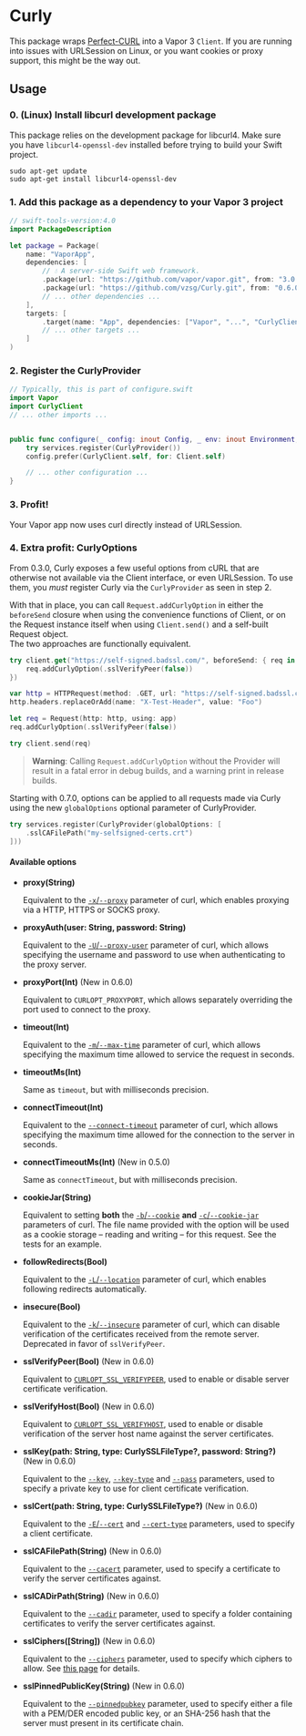# Curly

This package wraps [Perfect-CURL](https://github.com/PerfectlySoft/Perfect-CURL) into a Vapor 3 `Client`. If you are running into issues with URLSession on Linux, or you want cookies or proxy support, this might be the way out.

## Usage

### 0. (Linux) Install libcurl development package

This package relies on the development package for libcurl4. Make sure you have `libcurl4-openssl-dev` installed before trying to build your Swift project.

```
sudo apt-get update
sudo apt-get install libcurl4-openssl-dev
```

### 1. Add this package as a dependency to your Vapor 3 project

```swift
// swift-tools-version:4.0
import PackageDescription

let package = Package(
    name: "VaporApp",
    dependencies: [
        // 💧 A server-side Swift web framework.
        .package(url: "https://github.com/vapor/vapor.git", from: "3.0.0"),
        .package(url: "https://github.com/vzsg/Curly.git", from: "0.6.0"),
        // ... other dependencies ...
    ],
    targets: [
        .target(name: "App", dependencies: ["Vapor", "...", "CurlyClient"]),
        // ... other targets ...
    ]
)
```

### 2. Register the CurlyProvider

```swift
// Typically, this is part of configure.swift
import Vapor
import CurlyClient
// ... other imports ...


public func configure(_ config: inout Config, _ env: inout Environment, _ services: inout Services) throws {
    try services.register(CurlyProvider())
    config.prefer(CurlyClient.self, for: Client.self)

    // ... other configuration ...
}
```

### 3. Profit!

Your Vapor app now uses curl directly instead of URLSession.

### 4. Extra profit: CurlyOptions

From 0.3.0, Curly exposes a few useful options from cURL that are otherwise not available via the Client interface, or even URLSession. To use them, you _must_ register Curly via the `CurlyProvider` as seen in step 2.

With that in place, you can call `Request.addCurlyOption` in either the `beforeSend` closure when using the convenience functions of Client, or on the Request instance itself when using `Client.send()` and a self-built Request object.  
The two approaches are functionally equivalent.

```swift
try client.get("https://self-signed.badssl.com/", beforeSend: { req in
    req.addCurlyOption(.sslVerifyPeer(false))
})
```

```swift
var http = HTTPRequest(method: .GET, url: "https://self-signed.badssl.com/")
http.headers.replaceOrAdd(name: "X-Test-Header", value: "Foo")

let req = Request(http: http, using: app)
req.addCurlyOption(.sslVerifyPeer(false))

try client.send(req)
```

> **Warning**: Calling `Request.addCurlyOption` without the Provider will result in a fatal error in debug builds, and a warning print in release builds.

Starting with 0.7.0, options can be applied to all requests made via Curly using the new `globalOptions` optional parameter of CurlyProvider.

```swift
try services.register(CurlyProvider(globalOptions: [
    .sslCAFilePath("my-selfsigned-certs.crt")
]))
```

#### Available options

- **proxy(String)**

    Equivalent to the [`-x`/`--proxy`](https://curl.haxx.se/docs/manpage.html#-x) parameter of curl, which enables proxying via a HTTP, HTTPS or SOCKS proxy.

- **proxyAuth(user: String, password: String)**

    Equivalent to the [`-U`/`--proxy-user`](https://curl.haxx.se/docs/manpage.html#-U) parameter of curl, which allows specifying the username and password to use when authenticating to the proxy server.

- **proxyPort(Int)** (New in 0.6.0)

    Equivalent to `CURLOPT_PROXYPORT`, which allows separately overriding the port used to connect to the proxy.

- **timeout(Int)**

    Equivalent to the [`-m`/`--max-time`](https://curl.haxx.se/docs/manpage.html#-m) parameter of curl, which allows specifying the maximum time allowed to service the request in seconds.

- **timeoutMs(Int)**

    Same as `timeout`, but with milliseconds precision.

- **connectTimeout(Int)**

    Equivalent to the [`--connect-timeout`](https://curl.haxx.se/docs/manpage.html#--connect-timeout) parameter of curl, which allows specifying the maximum time allowed for the connection to the server in seconds.

- **connectTimeoutMs(Int)** (New in 0.5.0)

    Same as `connectTimeout`, but with milliseconds precision.

- **cookieJar(String)**

    Equivalent to setting **both** the [`-b`/`--cookie`](https://curl.haxx.se/docs/manpage.html#-b) **and** [`-c`/`--cookie-jar`](https://curl.haxx.se/docs/manpage.html#-c) parameters of curl. The file name provided with the option will be used as a cookie storage – reading and writing – for this request. See the tests for an example.

- **followRedirects(Bool)**

    Equivalent to the [`-L`/`--location`](https://curl.haxx.se/docs/manpage.html#-L) parameter of curl, which enables following redirects automatically.

- **insecure(Bool)**

    Equivalent to the [`-k`/`--insecure`](https://curl.haxx.se/docs/manpage.html#-k) parameter of curl, which can disable verification of the certificates received from the remote server. Deprecated in favor of `sslVerifyPeer`.

- **sslVerifyPeer(Bool)** (New in 0.6.0)

    Equivalent to [`CURLOPT_SSL_VERIFYPEER`](https://curl.haxx.se/libcurl/c/CURLOPT_SSL_VERIFYPEER.html]), used to enable or disable server certificate verification.

- **sslVerifyHost(Bool)** (New in 0.6.0)

    Equivalent to [`CURLOPT_SSL_VERIFYHOST`](https://curl.haxx.se/libcurl/c/CURLOPT_SSL_VERIFYHOST.html]), used to enable or disable verification of the server host name against the server certificates.

- **sslKey(path: String, type: CurlySSLFileType?, password: String?)** (New in 0.6.0)

    Equivalent to the [`--key`](https://curl.haxx.se/docs/manpage.html#--key), [`--key-type`](https://curl.haxx.se/docs/manpage.html#--key-type) and [`--pass`](https://curl.haxx.se/docs/manpage.html#--pass) parameters, used to specify a private key to use for client certificate verification.

- **sslCert(path: String, type: CurlySSLFileType?)** (New in 0.6.0)

    Equivalent to the [`-E`/`--cert`](https://curl.haxx.se/docs/manpage.html#-E) and [`--cert-type`](https://curl.haxx.se/docs/manpage.html#--cert-type) parameters, used to specify a client certificate.

- **sslCAFilePath(String)** (New in 0.6.0)

    Equivalent to the [`--cacert`](https://curl.haxx.se/docs/manpage.html#--cacert) parameter, used to specify a certificate to verify the server certificates against.

- **sslCADirPath(String)** (New in 0.6.0)

    Equivalent to the [`--cadir`](https://curl.haxx.se/docs/manpage.html#--cadir) parameter, used to specify a folder containing certificates to verify the server certificates against.

- **sslCiphers([String])** (New in 0.6.0)

    Equivalent to the [`--ciphers`](https://curl.haxx.se/docs/manpage.html#--ciphers) parameter, used to specify which ciphers to allow. See [this page](https://curl.haxx.se/docs/ssl-ciphers.html) for details.

- **sslPinnedPublicKey(String)** (New in 0.6.0)

    Equivalent to the [`--pinnedpubkey`](https://curl.haxx.se/docs/manpage.html#--pinnedpubkey) parameter, used to specify either a file with a PEM/DER encoded public key, or an SHA-256 hash that the server must present in its certificate chain.
